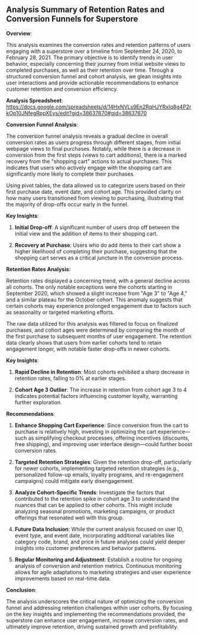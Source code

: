 ## Analysis Summary of Retention Rates and Conversion Funnels for Superstore

**Overview**:

This analysis examines the conversion rates and retention patterns of users engaging with a superstore over a timeline from September 24, 2020, to February 28, 2021. The primary objective is to identify trends in user behavior, especially concerning their journey from initial website views to completed purchases, as well as their retention over time. Through a structured conversion funnel and cohort analysis, we glean insights into user interactions and provide actionable recommendations to enhance customer retention and conversion efficiency.

**Analysis Spreadsheet**: https://docs.google.com/spreadsheets/d/14HxNVLs9En2RqHJYRxIq8g4P2rkOp10JNfegRppXEys/edit?gid=38637670#gid=38637670

**Conversion Funnel Analysis**:

The conversion funnel analysis reveals a gradual decline in overall conversion rates as users progress through different stages, from initial webpage views to final purchases. Notably, while there is a decrease in conversion from the first steps (views to cart additions), there is a marked recovery from the "shopping cart" actions to actual purchases. This indicates that users who actively engage with the shopping cart are significantly more likely to complete their purchases.

Using pivot tables, the data allowed us to categorize users based on their first purchase date, event date, and cohort age. This provided clarity on how many users transitioned from viewing to purchasing, illustrating that the majority of drop-offs occur early in the funnel.

**Key Insights**:

1. **Initial Drop-off**: A significant number of users drop off between the initial view and the addition of items to their shopping cart.
   
2. **Recovery at Purchase**: Users who do add items to their cart show a higher likelihood of completing their purchase, suggesting that the shopping cart serves as a critical juncture in the conversion process.

**Retention Rates Analysis**:

Retention rates displayed a concerning trend, with a general decline across all cohorts. The only notable exceptions were the cohorts starting in September 2020, which showed a slight increase from "Age 3" to "Age 4," and a similar plateau for the October cohort. This anomaly suggests that certain cohorts may experience prolonged engagement due to factors such as seasonality or targeted marketing efforts.

The raw data utilized for this analysis was filtered to focus on finalized purchases, and cohort ages were determined by comparing the month of the first purchase to subsequent months of user engagement. The retention data clearly shows that users from earlier cohorts tend to retain engagement longer, with notable faster drop-offs in newer cohorts.

**Key Insights**:

1. **Rapid Decline in Retention**: Most cohorts exhibited a sharp decrease in retention rates, falling to 0% at earlier stages.

2. **Cohort Age 3 Outlier**: The increase in retention from cohort age 3 to 4 indicates potential factors influencing customer loyalty, warranting further exploration.

**Recommendations**:

1. **Enhance Shopping Cart Experience**: Since conversion from the cart to purchase is relatively high, investing in optimizing the cart experience—such as simplifying checkout processes, offering incentives (discounts, free shipping), and improving user interface design—could further boost conversion rates.

2. **Targeted Retention Strategies**: Given the retention drop-off, particularly for newer cohorts, implementing targeted retention strategies (e.g., personalized follow-up emails, loyalty programs, and re-engagement campaigns) could mitigate early disengagement.

3. **Analyze Cohort-Specific Trends**: Investigate the factors that contributed to the retention spike in cohort age 3 to understand the nuances that can be applied to other cohorts. This might include analyzing seasonal promotions, marketing campaigns, or product offerings that resonated well with this group.

4. **Future Data Inclusion**: While the current analysis focused on user ID, event type, and event date, incorporating additional variables like category code, brand, and price in future analyses could yield deeper insights into customer preferences and behavior patterns.

5. **Regular Monitoring and Adjustment**: Establish a routine for ongoing analysis of conversion and retention metrics. Continuous monitoring allows for agile adaptations to marketing strategies and user experience improvements based on real-time data.

**Conclusion**:

The analysis underscores the critical nature of optimizing the conversion funnel and addressing retention challenges within user cohorts. By focusing on the key insights and implementing the recommendations provided, the superstore can enhance user engagement, increase conversion rates, and ultimately improve retention, driving sustained growth and profitability.
